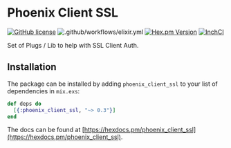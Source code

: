 # Phoenix Client SSL

[![GitHub license](https://img.shields.io/badge/license-MIT-blue.svg)](https://raw.githubusercontent.com/jshmrtn/phoenix-client-ssl/master/LICENSE)
![.github/workflows/elixir.yml](https://github.com/jshmrtn/phoenix-client-ssl/workflows/.github/workflows/elixir.yml/badge.svg)
[![Hex.pm Version](https://img.shields.io/hexpm/v/phoenix_client_ssl.svg?style=flat)](https://hex.pm/packages/phoenix_client_ssl)
[![InchCI](https://inch-ci.org/github/jshmrtn/phoenix-client-ssl.svg?branch=master)](https://inch-ci.org/github/jshmrtn/phoenix-client-ssl)


Set of Plugs / Lib to help with SSL Client Auth.

## Installation

The package can be installed by adding `phoenix_client_ssl` to your list of dependencies in `mix.exs`:

```elixir
def deps do
  [{:phoenix_client_ssl, "~> 0.3"}]
end
```

The docs can be found at [https://hexdocs.pm/phoenix_client_ssl](https://hexdocs.pm/phoenix_client_ssl).
